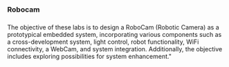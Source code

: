 ### **Robocam** 

###

The objective of these labs is to design a RoboCam (Robotic Camera) as a prototypical embedded system, incorporating various components such as a cross-development system, light control, robot functionality, WiFi connectivity, a WebCam, and system integration. Additionally, the objective includes exploring possibilities for system enhancement."



<br>
